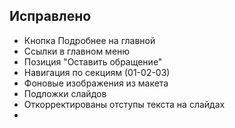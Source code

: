 ## Исправлено
 * Кнопка Подробнее на главной
 * Ссылки в главном меню
 * Позиция "Оставить обращение"
 * Навигация по секциям (01-02-03)
 * Фоновые изображения из макета
 * Подложки слайдов
 * Откорректированы отступы текста на слайдах
 * 
